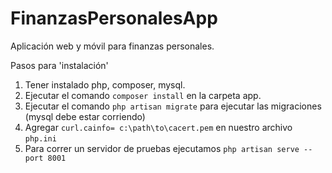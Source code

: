# FinanzasPersonalesApp
Aplicación web y móvil para finanzas personales.

Pasos para 'instalación'

1. Tener instalado php, composer, mysql.
2. Ejecutar el comando `composer install` en la carpeta app.
3. Ejecutar el comando `php artisan migrate` para ejecutar las migraciones (mysql debe estar corriendo)
4. Agregar `curl.cainfo= c:\path\to\cacert.pem` en nuestro archivo `php.ini`
5. Para correr un servidor de pruebas ejecutamos `php artisan serve --port 8001`

